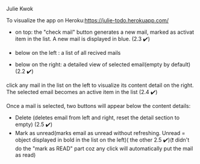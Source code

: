 Julie Kwok


To visualize the app on Heroku:https://julie-todo.herokuapp.com/

* on top: the "check mail" button generates a new mail, marked as activat item in the list. A new mail is displayed in blue. (2.3 :heavy_check_mark:)

* below on the left : a list of all recived mails

* below on the right: a detailed view of selected email(empty by default) (2.2 :heavy_check_mark:)


click any mail in the list on the left to visualize its content detail on the right. The selected email becomes an active item in the list (2.4 :heavy_check_mark:)

Once a mail is selected, two buttons will appear below the content details:

* Delete (deletes email from left and right, reset the detail section to empty) (2.5 :heavy_check_mark:)
* Mark as unread(marks email as unread without refreshing. Unread = object displayed in bold in the list on the left)( the other 2.5 :heavy_check_mark:)(:heavy_exclamation_mark: didn't do the "mark as READ" part coz any click will automatically put the mail as read)
